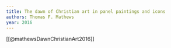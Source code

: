 ```yaml
---
title: The dawn of Christian art in panel paintings and icons
authors: Thomas F. Mathews
year: 2016
---
```

[[@mathewsDawnChristianArt2016]]
